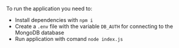 To run the application you need to:

* Install dependencies with `npm i`
* Create a `.env` file with the variable `DB_AUTH` for connecting to the MongoDB database
* Run application with comand `node index.js`